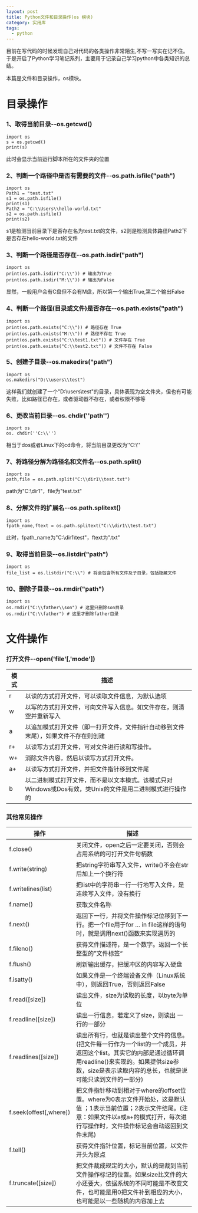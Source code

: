 ```yaml
---
layout: post
title: Python文件和目录操作(os 模块)
category: 实用库
tags:
  - python
---
```


目前在写代码的时候发现自己对代码的各类操作非常陌生,不写一写实在记不住。于是开启了Python学习笔记系列，主要用于记录自己学习python中各类知识的总结。

本篇是文件和目录操作，os模块。

# 目录操作

### 1、取得当前目录--os.getcwd()
```
import os
s = os.getcwd()
print(s)
```
此时会显示当前运行脚本所在的文件夹的位置

### 2、判断一个路径中是否有需要的文件--os.path.isfile("path")
```
import os
Path1 = "test.txt"
s1 = os.path.isfile()
print(s1)
Path2 = "C:\\Users\\hello-world.txt"
s2 = os.path.isfile()
print(s2)
```
s1是检测当前目录下是否存在名为test.txt的文件，s2则是检测具体路径Path2下是否存在hello-world.txt的文件

### 3、判断一个路径是否存在--os.path.isdir("path")
```
import os
print(os.path.isdir("C:\\")) # 输出为True
print(os.path.isdir("M:\\")) # 输出为False
```
显然，一般用户会有C盘但不会有M盘，所以第一个输出True,第二个输出False

### 4、判断一个路径(目录或文件)是否存在--os.path.exists("path")
```
import os
print(os.path.exists("C:\\")) # 路径存在 True
print(os.path.exists("M:\\")) # 路径不存在 True
print(os.path.exists("C:\\test1.txt")) # 文件存在 True
print(os.path.exists("C:\\test2.txt")) # 文件不存在 False
```

### 5、创建子目录--os.makedirs("path")
```
import os
os.makedirs("D:\\users\\test")
```
这样我们就创建了一个"D:\\users\\test"的目录，具体表现为空文件夹，但也有可能失败，比如路径已存在，或者驱动器不存在，或者权限不够等

### 6、更改当前目录--os. chdir(''path'')
```
import os
os. chdir(''C:\\'')
```
相当于dos或者Linux下的cd命令，将当前目录更改为''C:\\''

### 7、将路径分解为路径名和文件名--os.path.split()
```
import os
path,file = os.path.split("C:\\dir1\\test.txt")
```
path为"C:\\dir1"，file为"test.txt"

### 8、分解文件的扩展名--os.path.splitext()
```
import os
fpath_name,ftext = os.path.splitext("C:\\dir1\\test.txt")
```
此时，fpath_name为"C:\\dir1\\test"，ftext为".txt"

### 9、取得当前目录--os.listdir("path")
```
import os
file_list = os.listdir("C:\\") # 将会包含所有文件及子目录，包括隐藏文件
```

### 10、删除子目录--os.rmdir("path")
```
import os
os.rmdir("C:\\father\\son") # 这里只删除son目录
os.rmdir("C:\\father") # 这里才删除father目录
```

# 文件操作

### 打开文件--open('file'[,'mode'])

| 模式 | 描述 |
| ---- | ---- |
| r | 以读的方式打开文件，可以读取文件信息，为默认选项 |
| w | 以写的方式打开文件，可向文件写入信息。如文件存在，则清空并重新写入 |
| a | 以追加模式打开文件（即一打开文件，文件指针自动移到文件末尾），如果文件不存在则创建 |
| r+ | 以读写方式打开文件，可对文件进行读和写操作。 |
| w+ | 消除文件内容，然后以读写方式打开文件。 |
| a+ | 以读写方式打开文件，并把文件指针移到文件尾 |
| b | 以二进制模式打开文件，而不是以文本模式。该模式只对Windows或Dos有效，类Unix的文件是用二进制模式进行操作的 |

### 其他常见操作

| 操作 | 描述|
| --- | ---|
| f.close() | 关闭文件，open之后一定要关闭，否则会占用系统的可打开文件句柄数 |
| f.write(string) | 把string字符串写入文件，write()不会在str后加上一个换行符 |
| f.writelines(list) | 把list中的字符串一行一行地写入文件，是连续写入文件，没有换行 |
| f.name() | 获取文件名称 |
| f.next() | 返回下一行，并将文件操作标记位移到下一行。把一个file用于for … in file这样的语句时，就是调用next()函数来实现遍历的 |
| f.fileno() | 获得文件描述符，是一个数字。返回一个长整型的”文件标签“ |
| f.flush() | 刷新输出缓存，把缓冲区的内容写入硬盘 |
| f.isatty() | 如果文件是一个终端设备文件（Linux系统中），则返回True，否则返回False |
| f.read([size]) | 读出文件，size为读取的长度，以byte为单位 |
| f.readline([size]) | 读出一行信息，若定义了size，则读出 一行的一部分 |
| f.readlines([size]) | 读出所有行，也就是读出整个文件的信息。(把文件每一行作为一个list的一个成员，并返回这个list。其实它的内部是通过循环调用readline()来实现的。如果提供size参数，size是表示读取内容的总长，也就是说可能只读到文件的一部分) |
| f.seek(offest[,where]) | 把文件指针移动到相对于where的offset位置。where为0表示文件开始处，这是默认值 ；1表示当前位置；2表示文件结尾。(注意：如果文件以a或a+的模式打开，每次进行写操作时，文件操作标记会自动返回到文件末尾) |
| f.tell() | 获得文件指针位置，标记当前位置，以文件开头为原点 |
| f.truncate([size]) | 把文件裁成规定的大小，默认的是裁到当前文件操作标记的位置。如果size比文件的大小还要大，依据系统的不同可能是不改变文件，也可能是用0把文件补到相应的大小，也可能是以一些随机的内容加上去 |





